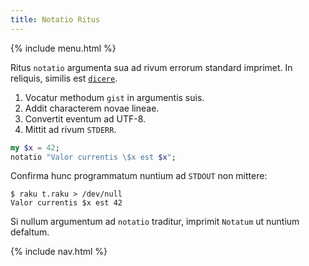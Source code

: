 ```yaml
---
title: Notatio Ritus
---
```


{% include menu.html %}

Ritus `notatio` argumenta sua ad rivum errorum standard imprimet. In reliquis, similis est [`dicere`](../say).

1. Vocatur methodum `gist` in argumentis suis.
1. Addit characterem novae lineae.
1. Convertit eventum ad UTF-8.
1. Mittit ad rivum `STDERR`.

```raku
my $x = 42;
notatio "Valor currentis \$x est $x";
```

Confirma hunc programmatum nuntium ad `STDOUT` non mittere:

```
$ raku t.raku > /dev/null
Valor currentis $x est 42
```

Si nullum argumentum ad `notatio` traditur, imprimit `Notatum` ut nuntium defaltum.

{% include nav.html %}